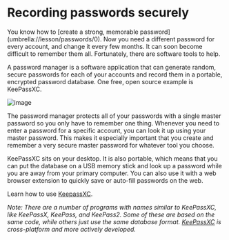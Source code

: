 [Title]: # (Recording passwords securely)
[Order]: # (0)

# Recording passwords securely

You know how to [create a strong, memorable password] (umbrella://lesson/passwords/0). Now you need a different password for every account, and change it every few months. It can soon become difficult to remember them all. Fortunately, there are software tools to help. 

A password manager is a software application that can generate random, secure passwords for each of your accounts and record them in a portable, encrypted password database. One free, open source example is KeePassXC.

![image](password_adv1.png)

The password manager protects all of your passwords with a single master password so you only have to remember one thing. Whenever you need to enter a password for a specific account, you can look it up using your master password. This makes it especially important that you create and remember a very secure master password for whatever tool you choose. 

KeePassXC sits on your desktop. It is also portable, which means that you can put the database on a USB memory stick and look up a password while you are away from your primary computer. You can also use it with a web browser extension to quickly save or auto-fill passwords on the web. 

Learn how to use [KeepassXC](umbrella://lesson/keepassxc).

*Note: There are a number of programs with names similar to KeePassXC, like KeePassX, KeePass, and KeePass2. Some of these are based on the same code, while others just use the same database format. [_KeePassXC_](https://keepassxc.org/) is cross-platform and more actively developed.*
